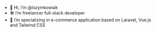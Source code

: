 - 👋 Hi, I’m @lszymkowiak
- 🛠️ I’m freelancer full-stack developer
- 🛒 I’m specializing in e-commerce application based on Laravel, Vue.js and Tailwind CSS
